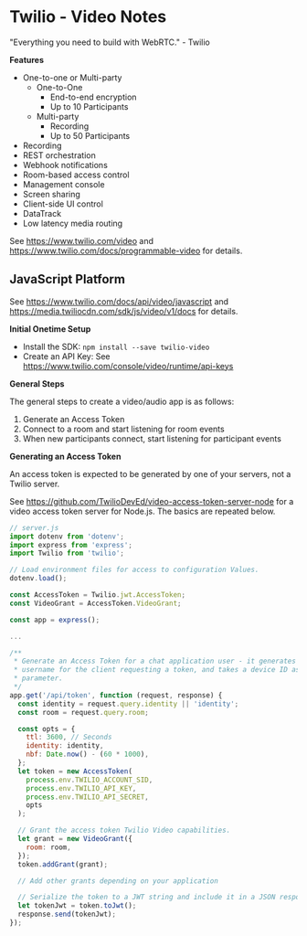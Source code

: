 # Twilio - Video Notes

"Everything you need to build with WebRTC." - Twilio

**Features**

* One-to-one or Multi-party
  + One-to-One
    - End-to-end encryption
    - Up to 10 Participants
  + Multi-party
    - Recording
    - Up to 50 Participants
* Recording
* REST orchestration
* Webhook notifications
* Room-based access control
* Management console
* Screen sharing
* Client-side UI control
* DataTrack
* Low latency media routing

See https://www.twilio.com/video and
https://www.twilio.com/docs/programmable-video for details.


## JavaScript Platform

See https://www.twilio.com/docs/api/video/javascript and
https://media.twiliocdn.com/sdk/js/video/v1/docs for details.

**Initial Onetime Setup**

* Install the SDK: `npm install --save twilio-video`
* Create an API Key: See https://www.twilio.com/console/video/runtime/api-keys

**General Steps**

The general steps to create a video/audio app is as follows:

1. Generate an Access Token
2. Connect to a room and start listening for room events
3. When new participants connect, start listening for participant events

**Generating an Access Token**

An access token is expected to be generated by one of your servers, not a Twilio
server.

See https://github.com/TwilioDevEd/video-access-token-server-node for a video
access token server for Node.js.  The basics are repeated below.

```js
// server.js
import dotenv from 'dotenv';
import express from 'express';
import Twilio from 'twilio';

// Load environment files for access to configuration Values.
dotenv.load();

const AccessToken = Twilio.jwt.AccessToken;
const VideoGrant = AccessToken.VideoGrant;

const app = express();

...

/**
 * Generate an Access Token for a chat application user - it generates a random
 * username for the client requesting a token, and takes a device ID as a query
 * parameter.
 */
app.get('/api/token', function (request, response) {
  const identity = request.query.identity || 'identity';
  const room = request.query.room;

  const opts = {
    ttl: 3600, // Seconds
    identity: identity,
    nbf: Date.now() - (60 * 1000),
  };
  let token = new AccessToken(
    process.env.TWILIO_ACCOUNT_SID,
    process.env.TWILIO_API_KEY,
    process.env.TWILIO_API_SECRET,
    opts
  );

  // Grant the access token Twilio Video capabilities.
  let grant = new VideoGrant({
    room: room,
  });
  token.addGrant(grant);

  // Add other grants depending on your application

  // Serialize the token to a JWT string and include it in a JSON response.
  let tokenJwt = token.toJwt();
  response.send(tokenJwt);
});
